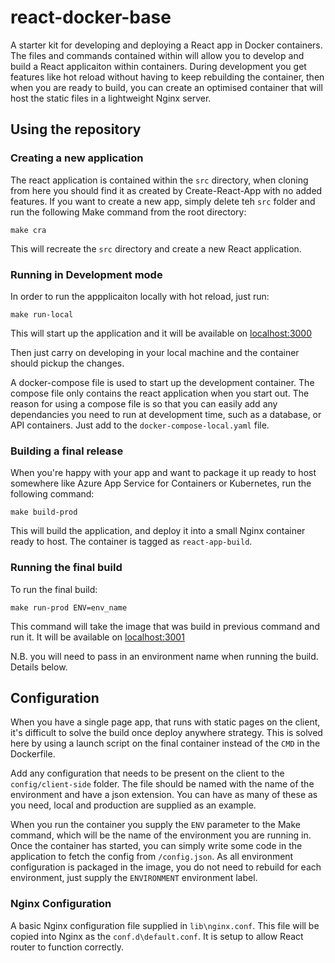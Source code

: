 
# react-docker-base

A starter kit for developing and deploying a React app in Docker containers.
The files and commands contained within will allow you to develop and build a React applicaiton within containers.
During development you get features like hot reload without having to keep rebuilding the container, then when you are ready to build, you can create an optimised container that will host the static files in a lightweight Nginx server.

## Using the repository

### Creating a new application

The react application is contained within the `src` directory, when cloning from here you should find it as created by Create-React-App with no added features. If you want to create a new app, simply delete teh `src` folder and run the following Make command from the root directory: 

```shell
make cra
```

This will recreate the `src` directory and create a new React application.

### Running in Development mode

In order to run the appplicaiton locally with hot reload, just run:

```shell
make run-local
```

This will start up the application and it will be available on [localhost:3000](http://localhost:3000)

Then just carry on developing in your local machine and the container should pickup the changes.

A docker-compose file is used to start up the development container. The compose file only contains the react application when you start out. The reason for using a compose file is so that you can easily add any dependancies you need to run at development time, such as a database, or API containers. Just add to the `docker-compose-local.yaml` file.

### Building a final release

When you're happy with your app and want to package it up ready to host somewhere like Azure App Service for Containers or Kubernetes, run the following command:

```shel
make build-prod
```

This will build the application, and deploy it into a small Nginx container ready to host. The container is tagged as `react-app-build`.

### Running the final build

To run the final build:

```shell
make run-prod ENV=env_name
```

This command will take the image that was build in previous command and run it. It will be available on [localhost:3001](http://localhost:3001)

N.B. you will need to pass in an environment name when running the build. Details below.

## Configuration

When you have a single page app, that runs with static pages on the client, it's difficult to solve the build once deploy anywhere strategy. This is solved here by using a launch script on the final container instead of the `CMD` in the Dockerfile.

Add any configuration that needs to be present on the client to the `config/client-side` folder. The file should be named with the name of the environment and have a json extension. You can have as many of these as you need, local and production are supplied as an example.

When you run the container you supply the `ENV` parameter to the Make command, which will  be the name of the environment you are running in. Once the container has started, you can simply write some code in the application to fetch the config from `/config.json`. As all environment configuration is packaged in the image, you do not need to rebuild for each environment, just supply the `ENVIRONMENT` environment label.

### Nginx Configuration

A basic Nginx configuration file supplied in `lib\nginx.conf`. This file will be copied into Nginx as the `conf.d\default.conf`. It is setup to allow React router to function correctly.
